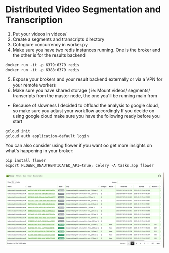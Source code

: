# Distributed Video Segmentation and Transcription

1. Put your videos in videos/
2. Create a segments and transcripts directory
3. Cofngiure concurrency in worker.py
4. Make sure you have two redis instances running. One is the broker and the other is for the results backend
```
docker run -it -p 6379:6379 redis
docker run -it -p 6388:6379 redis
```
5. Expose your brokers and your result backend externally or via a VPN for your remote workers
6. Make sure you have shared storage ( ie: Mount videos/ segments/ transcripts from the master node, the one you'll be running main from


* Because of slowness I decided to offload the analysis to google cloud, so make sure you adjust your workflow accordingly
If you decide on using google cloud make sure you have the following ready before you start

```
gcloud init     
gcloud auth application-default login
```


You can also consider using flower if you want oo get more insights on what's happening in your broker:
```
pip install flower
export FLOWER_UNAUTHENTICATED_API=true; celery -A tasks.app flower
```

![Flower Monitoring](flower.png)
